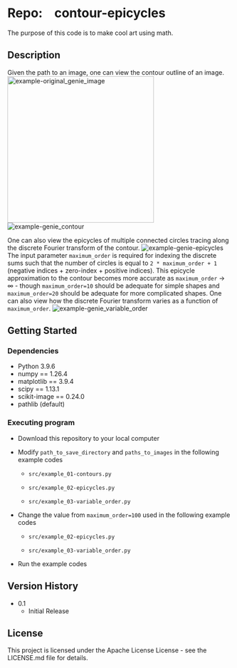 # Repo:    contour-epicycles

The purpose of this code is to make cool art using math. 

## Description

Given the path to an image, one can view the contour outline of an image. 
<img title="" src="file:///Users/owner/Desktop/programming/contour_epicycles/data/genie.png" alt="example-original_genie_image" width="329" data-align="center">
<img title="" src="file:///Users/owner/Desktop/programming/contour_epicycles/output/example_01-contours/genie-Contour.png" alt="example-genie_contour" data-align="inline">

One can also view the epicycles of multiple connected circles tracing along the discrete Fourier transform of the contour. 
![example-genie-epicycles](/Users/owner/Desktop/programming/contour_epicycles/output/example_02-epicycles/genie-Epicycles.gif)
The input parameter `maximum_order` is required for indexing the discrete sums such that the number of circles is equal to `2 * maximum_order + 1` (negative indices + zero-index + positive indices). This epicycle approximation to the contour becomes more accurate as `maximum_order` $\rightarrow$ $\infty$ - though `maximum_order=10`  should be adequate for simple shapes and `maximum_order=20` should be adequate for more complicated shapes. One can also view how the discrete Fourier transform varies as a function of  `maximum_order`.
![example-genie_variable_order](/Users/owner/Desktop/programming/contour_epicycles/output/example_03-variable_order/genie-VariableOrder.gif)

## Getting Started

### Dependencies

* Python 3.9.6
* numpy == 1.26.4
* matplotlib == 3.9.4
* scipy == 1.13.1
* scikit-image == 0.24.0
* pathlib (default)

### Executing program

* Download this repository to your local computer

* Modify `path_to_save_directory` and `paths_to_images` in  the following example codes
  
  * `src/example_01-contours.py`
  
  * `src/example_02-epicycles.py`
  
  * `src/example_03-variable_order.py`

* Change the value from `maximum_order=100` used  in the following example codes
  
  * `src/example_02-epicycles.py`
  
  * `src/example_03-variable_order.py`

* Run the example codes

## Version History

* 0.1
  * Initial Release

## License

This project is licensed under the Apache License License - see the LICENSE.md file for details.